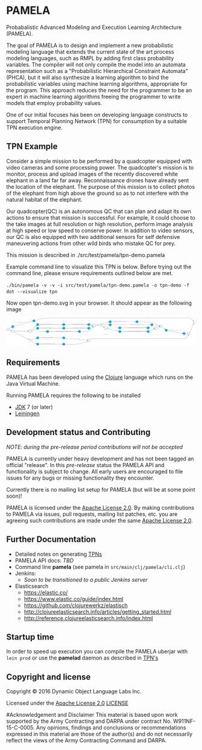 # PAMELA

Probabalistic Advanced Modeling and Execution Learning Architecture (PAMELA).

The goal of PAMELA is to design and implement a new probabilistic
modeling language that extends the current state of the art process modeling
languages, such as RMPL by adding first class probability
variables. The compiler will not only compile the model into an
automata representation such as a "Probabilistic Hierarchical
Constraint Automata" (PHCA), but it will also synthesize a learning
algorithm to bind the probabilistic variables using machine learning
algorithms, appropriate for the program. This approach reduces the
need for the programmer to be an expert in machine learning algorithms
freeing the programmer to write models that employ probability values.

One of our initial focuses has been on developing language constructs to support Temporal
Planning Network (TPN) for consumption by a suitable TPN execution engine.

## TPN Example

Consider a simple mission to be performed by a quadcopter equipped with video cameras and
some processing power. The quadcopter's mission is to monitor, process and upload images
of the recently discovered white elephant in a land far far away.  Reconnaissance drones
have already sent the location of the elephant.  The purpose of this mission is to
collect photos of the elephant from high above the ground so as to not interfere with the
natural habitat of the elephant.

Our quadcopter(QC) is an autonomous QC that can plan and adapt its own actions to ensure
that mission is successful. For example, it could choose to the take images at full resolution or
high resolution, perform image analysis at high speed or low speed to conserve power. In
addition to video sensors, our QC is also equipped with two additional sensors for self defensive
maneuvering actions from other wild birds who mistake QC for prey.

This mission is described in ./src/test/pamela/tpn-demo.pamela

Example command line to visualize this TPN is below. Before trying out the command line, please ensure requirements outlined below are met.

`./bin/pamela -v -v -i src/test/pamela/tpn-demo.pamela -o tpn-demo -f dot --visualize tpn
`

Now open tpn-demo.svg in your browser. It should appear as the following image

![TPN](doc/tpn-demo.png)

## Requirements

PAMELA has been developed using the [Clojure](http://clojure.org)
language which runs on the Java Virtual Machine.

Running PAMELA requires the following to be installed

* [JDK](http://www.oracle.com/technetwork/java/javase/downloads/index.html) 7 (or later)
* [Leiningen](http://leiningen.org/)

## Development status and Contributing

_NOTE: during the pre-release period contributions will not be accepted_

PAMELA is currently under heavy development and has not been tagged an
official "release". In this *pre-release* status the PAMELA API and
functionality is subject to change. All early users are encouraged to
file issues for any bugs or missing functionality they encounter.

Currently there is no mailing list setup for PAMELA (but will be
at some point soon)!

PAMELA is licensed under the [Apache License 2.0](LICENSE). By making
contributions to PAMELA via issues, pull requests, mailing list patches, etc.
you are agreeing such contributions are made under the same
[Apache License 2.0](LICENSE).

## Further Documentation

* Detailed notes on generating [TPNs](TPN.md)
* PAMELA API docs:  _TBD_
* Command line **pamela** (see pamela in `src/main/clj/pamela/cli.clj`)
* Jenkins:
    * _Soon to be transitioned to a public Jenkins server_
* Elasticsearch
    * https://elastic.co/
    * https://www.elastic.co/guide/index.html
    * https://github.com/clojurewerkz/elastisch
    * http://clojureelasticsearch.info/articles/getting_started.html
    * http://reference.clojureelasticsearch.info/index.html

## Startup time

In order to speed up execution you can compile the PAMELA uberjar with `lein prod` or use the **pamelad** daemon as described in [TPN's](TPN.md)

## Copyright and license

Copyright © 2016 Dynamic Object Language Labs Inc.

Licensed under the [Apache License 2.0](http://opensource.org/licenses/http://opensource.org/licenses/Apache-2.0) [LICENSE](LICENSE)


#Acknowledgement and Disclaimer
This material is based upon work supported by the Army Contracting and DARPA under contract No. W911NF-15-C-0005.
Any opinions, findings and conclusions or recommendations expressed in this material are those of the author(s) and do
not necessarily reflect the views of the Army Contracting Command and DARPA.
